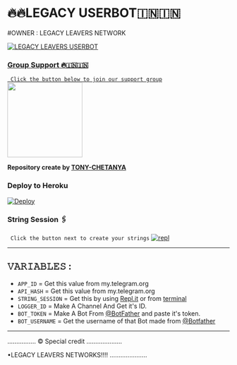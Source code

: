 # 🔥🔥LEGACY USERBOT🇮🇳🇮🇳


 

#OWNER : LEGACY LEAVERS NETWORK 

<p align="center">
  <a href="https://github.com/LEGACY-LEAVERS-TEAM/LEGACY-LEAVER-USERBOT/fork">
    


![LEGACY LEAVERS USERBOT](https://telegra.ph/file/3e5a4478f5e213c1d1dea.jpg)

### Group Support 🔥🇮🇳🇮🇳
`
Click the button below to join our support group`
   <a href="https://t.me/LEGACY_USERBOT_SUPPORT"><img src="https://img.shields.io/badge/Grup%20Support%3F-DEMON-red?&style=flat-square?&logo=telegram" width=170px></a></p>

__Repository create by [TONY-CHETANYA](TONY_LOGIC_EXPERT)__




### Deploy to Heroku

[![Deploy](https://telegra.ph/file/0bf98050856e152cc8459.jpg)](https://heroku.com/deploy?template=https://github.com/LEGACY-LEAVERS-TEAM/LEGACY-LEAVER-USERBOT)

### String Session 🖇
`
Click the button next to create your strings`
[![repl](https://telegra.ph/file/365f4ec857884b4bb75ab.jpg)](https://replit.com/@Smitmore2003/DEMON-USERBOT-2#main.py)
    
------------------------------------------------
## 𝚅𝙰𝚁𝙸𝙰𝙱𝙻𝙴𝚂 :

- `APP_ID`  =  Get this value from my.telegram.org
- `API_HASH`  =  Get this value from my.telegram.org
- `STRING_SESSION`  =  Get this by using [Repl.it](#Repl) or from [terminal](#Terminal)
- `LOGGER_ID`  =  Make A Channel And Get it's ID.
- `BOT_TOKEN`  =  Make A Bot From [@BotFather](https://t.me/botfather) and paste it's token.
- `BOT_USERNAME`  =  Get the username of that Bot made from [@Botfather](https://t.me/botfather)
------------

................
© Special credit
....................


•LEGACY LEAVERS NETWORKS!!!!
.....................
